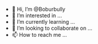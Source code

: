 - 👋 Hi, I’m @Boburbully
- 👀 I’m interested in ...
- 🌱 I’m currently learning ...
- 💞️ I’m looking to collaborate on ...
- 📫 How to reach me ...

<!---
Boburbully/Boburbully is a ✨ special ✨ repository because its `README.md` (this file) appears on your GitHub profile.
You can click the Preview link to take a look at your changes.
--->

